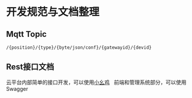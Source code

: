 # 开发规范与文档整理
## Mqtt Topic
```
/{position}/{type}/{byte/json/conf}/{gatewayid}/{devid}
```
## Rest接口文档
云平台内部简单的接口开发，可以使用[小幺鸡](http://www.xiaoyaoji.cn)  
前端和管理系统部分，可以使用Swagger
